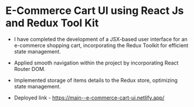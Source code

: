 # E-Commerce Cart UI using React Js and Redux Tool Kit
  - I have completed the development of a JSX-based user interface for an e-commerce shopping cart, incorporating the Redux Toolkit for efficient state management.
  - Applied smooth navigation within the project by incorporating React Router DOM.
  - Implemented storage of items details to the Redux store, optimizing state management.

  - Deployed link - https://main--e-commerce-cart-ui.netlify.app/
